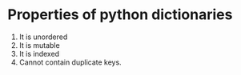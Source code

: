 # Properties of python dictionaries

1. It is unordered
2. It is mutable
3. It is indexed
4. Cannot contain duplicate keys.
